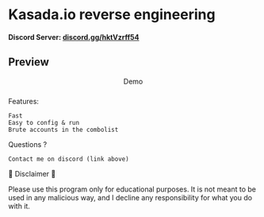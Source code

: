 <h1>Kasada.io reverse engineering</h1>

<h4>Discord Server: <a href="https://discord.gg/hktVzrff54">discord.gg/hktVzrff54</a></h4> 

<h2>Preview</h2>

<p align="center">Demo  <source src="https://cdn.discordapp.com/attachments/1131568135758168144/1145784682420645908/2023-08-28-20-00-37.mp4" type="video/mp4" /></p>

###

Features:
```
Fast
Easy to config & run
Brute accounts in the combolist
```

Questions ?
```
Contact me on discord (link above)
```

📌 Disclaimer 📌

Please use this program only for educational purposes. It is not meant to be used in any malicious way, and I decline any responsibility for what you do with it.
